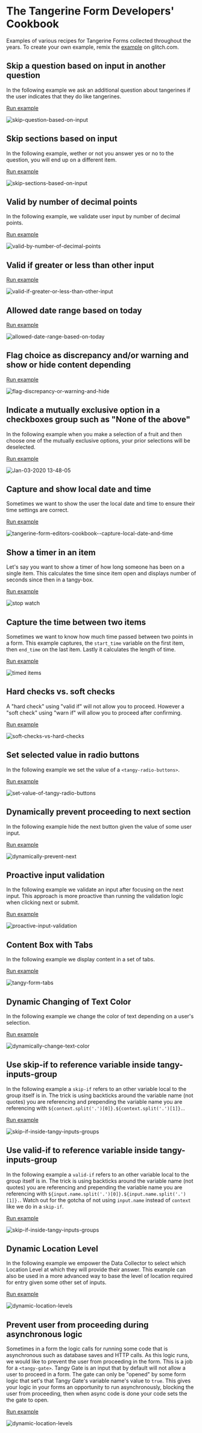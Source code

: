# The Tangerine Form Developers' Cookbook
Examples of various recipes for Tangerine Forms collected throughout the years. To create your own example, remix the [example](https://form-demos.tangerinecentral.org/tangy-form-example-template) on glitch.com.

## Skip a question based on input in another question
In the following example we ask an additional question about tangerines if the user indicates that they do like tangerines.

[Run example](https://form-demos.tangerinecentral.org/skip-question-based-on-input) 

![skip-question-based-on-input](./skip-question-based-on-input.gif)

## Skip sections based on input
In the following example, wether or not you answer yes or no to the question, you will end up on a different item.

[Run example](https://form-demos.tangerinecentral.org/skip-sections-based-on-input) 

![skip-sections-based-on-input](./skip-sections-based-on-input.gif)

## Valid by number of decimal points
In the following example, we validate user input by number of decimal points.

[Run example](https://form-demos.tangerinecentral.org/valid-by-number-of-decimal-points) 

![valid-by-number-of-decimal-points](valid-by-number-of-decimal-points.gif)

## Valid if greater or less than other input
[Run example](https://form-demos.tangerinecentral.org/valid-if-greater-or-less-than-other-input) 

![valid-if-greater-or-less-than-other-input](valid-if-greater-or-less-than-other-input.gif)

## Allowed date range based on today
[Run example](https://form-demos.tangerinecentral.org/allowed-date-range-based-on-today) 

![allowed-date-range-based-on-today](allowed-date-range-based-on-today.gif)

## Flag choice as discrepancy and/or warning and show or hide content depending
[Run example](https://form-demos.tangerinecentral.org/flag-discrepancy-or-warning-and-hide)

![flag-discrepancy-or-warning-and-hide](flag-discrepancy-or-warning-and-hide.gif)

## Indicate a mutually exclusive option in a checkboxes group such as "None of the above"
In the following example when you make a selection of a fruit and then choose one of the mutually exclusive options, your prior selections will be deselected.

[Run example](https://form-demos.tangerinecentral.org/mutually-exclusive-checkbox-options) 

![Jan-03-2020 13-48-05](https://user-images.githubusercontent.com/156575/71742567-37efed00-2e30-11ea-999c-9afe2e0b9492.gif)

## Capture and show local date and time
Sometimes we want to show the user the local date and time to ensure their time settings are correct. 

[Run example](https://form-demos.tangerinecentral.org/capture-local-date-and-time) 

![tangerine-form-editors-cookbook--capture-local-date-and-time](./tangerine-form-editors-cookbook--capture-local-date-and-time.png)

## Show a timer in an item
Let's say you want to show a timer of how long someone has been on a single item. This calculates the time since item open and displays number of seconds since then in a tangy-box.

[Run example](https://form-demos.tangerinecentral.org/show-a-timer-in-an-item) 

![stop watch](./tangerine-form-editors-cookbook--stop-watch.gif)

## Capture the time between two items
Sometimes we want to know how much time passed between two points in a form. This example captures, the `start_time` variable on the first item, then `end_time` on the last item. Lastly it calculates the length of time.

[Run example](https://form-demos.tangerinecentral.org/capture-the-time-between-two-items) 

![timed items](tangerine-form-editors-cookbook--timed-items.gif)


## Hard checks vs. soft checks
A "hard check" using "valid if" will not allow you to proceed. However a "soft check" using "warn if" will allow you to proceed after confirming.

[Run example](https://form-demos.tangerinecentral.org/soft-checks-vs-hard-checks) 

![soft-checks-vs-hard-checks](./soft-checks-vs-hard-checks.gif)


## Set selected value in radio buttons
In the following example we set the value of a `<tangy-radio-buttons>`.

[Run example](https://form-demos.tangerinecentral.org/set-value-of-tangy-radio-buttons) 

![set-value-of-tangy-radio-buttons](./set-value-of-tangy-radio-buttons.png)


## Dynamically prevent proceeding to next section
In the following example hide the next button given the value of some user input.

[Run example](https://form-demos.tangerinecentral.org/dynamically-prevent-next)
 
![dynamically-prevent-next](./dynamically-prevent-next.gif)

## Proactive input validation 
In the following example we validate an input after focusing on the next input. This approach is more proactive than running the validation logic when clicking next or submit. 

[Run example](https://form-demos.tangerinecentral.org/proactive-input-validation) 

![proactive-input-validation](./proactive-input-validation.gif)

## Content Box with Tabs 
In the following example we display content in a set of tabs.  

[Run example](https://form-demos.tangerinecentral.org/tangy-form-tabs) 

![tangy-form-tabs](./tangy-form-tabs.gif)

## Dynamic Changing of Text Color 
In the following example we change the color of text depending on a user's selection.  

[Run example](https://form-demos.tangerinecentral.org/dynamically-change-text-color) 

![dynamically-change-text-color](./dynamically-change-text-color.gif)

## Use skip-if to reference variable inside tangy-inputs-group
In the following example a `skip-if` refers to an other variable local to the group itself is in. The trick is using backticks around the variable name (not quotes) you are referencing and prepending the variable name you are referencing with `${context.split('.')[0]}.${context.split('.')[1]}.`.  

[Run example](https://form-demos.tangerinecentral.org/skip-if-inside-tangy-inputs-groups) 


![skip-if-inside-tangy-inputs-groups](./skip-if-inside-tangy-inputs-groups.gif)

## Use valid-if to reference variable inside tangy-inputs-group
In the following example a `valid-if` refers to an other variable local to the group itself is in. The trick is using backticks around the variable name (not quotes) you are referencing and prepending the variable name you are referencing with `${input.name.split('.')[0]}.${input.name.split('.')[1]}.`.  Watch out for the gotcha of not using `input.name` instead of `context` like we do in a `skip-if`.

[Run example](https://form-demos.tangerinecentral.org/valid-if-inside-tangy-inputs-groups) 


![skip-if-inside-tangy-inputs-groups](./valid-if-inside-tangy-inputs-groups.gif)

## Dynamic Location Level
In the following example we empower the Data Collector to select which Location Level at which they will provide their answer. This example can also be used in a more advanced way to base the level of location required for entry given some other set of inputs.

[Run example](https://form-demos.tangerinecentral.org/dynamic-location-levels) 


![dynamic-location-levels](./dynamic-location-levels.gif)

## Prevent user from proceeding during asynchronous logic
Sometimes in a form the logic calls for running some code that is asynchronous such as database saves and HTTP calls. As this logic runs, we would like to prevent the user from proceeding in the form. This is a job for a `<tangy-gate>`. Tangy Gate is an input that by default will not allow a user to proceed in a form. The gate can only be "opened" by some form logic that set's that Tangy Gate's variable name's value to `true`. This gives your logic in your forms an opportunity to run asynchronously, blocking the user from proceeding, then when async code is done your code sets the the gate to open.

[Run example](https://form-demos.tangerinecentral.org/tangy-gate-example)  

![dynamic-location-levels](./tangy-gate-example.gif)

